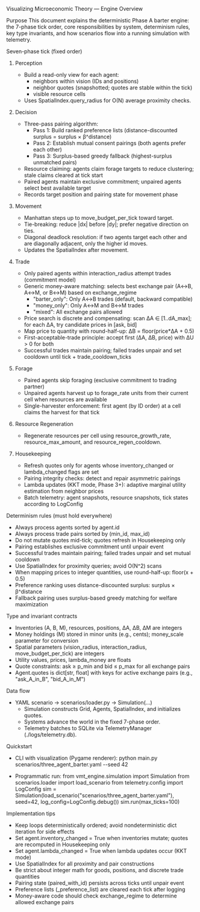 Visualizing Microeconomic Theory — Engine Overview

Purpose
This document explains the deterministic Phase A barter engine: the 7-phase tick order, core responsibilities by system, determinism rules, key type invariants, and how scenarios flow into a running simulation with telemetry.

Seven-phase tick (fixed order)
1) Perception
   - Build a read-only view for each agent:
     - neighbors within vision (IDs and positions)
     - neighbor quotes (snapshotted; quotes are stable within the tick)
     - visible resource cells
   - Uses SpatialIndex.query_radius for O(N) average proximity checks.

2) Decision
   - Three-pass pairing algorithm:
     - Pass 1: Build ranked preference lists (distance-discounted surplus = surplus × β^distance)
     - Pass 2: Establish mutual consent pairings (both agents prefer each other)
     - Pass 3: Surplus-based greedy fallback (highest-surplus unmatched pairs)
   - Resource claiming: agents claim forage targets to reduce clustering; stale claims cleared at tick start
   - Paired agents maintain exclusive commitment; unpaired agents select best available target
   - Records target position and pairing state for movement phase

3) Movement
   - Manhattan steps up to move_budget_per_tick toward target.
   - Tie-breaking: reduce |dx| before |dy|; prefer negative direction on ties.
   - Diagonal deadlock resolution: if two agents target each other and are diagonally adjacent, only the higher id moves.
   - Updates the SpatialIndex after movement.

4) Trade
   - Only paired agents within interaction_radius attempt trades (commitment model)
   - Generic money-aware matching: selects best exchange pair (A↔B, A↔M, or B↔M) based on exchange_regime
     - "barter_only": Only A↔B trades (default, backward compatible)
     - "money_only": Only A↔M and B↔M trades
     - "mixed": All exchange pairs allowed
   - Price search is discrete and compensating: scan ΔA ∈ [1..dA_max]; for each ΔA, try candidate prices in [ask, bid]
   - Map price to quantity with round-half-up: ΔB = floor(price*ΔA + 0.5)
   - First-acceptable-trade principle: accept first (ΔA, ΔB, price) with ΔU > 0 for both
   - Successful trades maintain pairing; failed trades unpair and set cooldown until tick + trade_cooldown_ticks

5) Forage
   - Paired agents skip foraging (exclusive commitment to trading partner)
   - Unpaired agents harvest up to forage_rate units from their current cell when resources are available
   - Single-harvester enforcement: first agent (by ID order) at a cell claims the harvest for that tick

6) Resource Regeneration
   - Regenerate resources per cell using resource_growth_rate, resource_max_amount, and resource_regen_cooldown.

7) Housekeeping
   - Refresh quotes only for agents whose inventory_changed or lambda_changed flags are set
   - Pairing integrity checks: detect and repair asymmetric pairings
   - Lambda updates (KKT mode, Phase 3+): adaptive marginal utility estimation from neighbor prices
   - Batch telemetry: agent snapshots, resource snapshots, tick states according to LogConfig

Determinism rules (must hold everywhere)
- Always process agents sorted by agent.id
- Always process trade pairs sorted by (min_id, max_id)
- Do not mutate quotes mid-tick; quotes refresh in Housekeeping only
- Pairing establishes exclusive commitment until unpair event
- Successful trades maintain pairing; failed trades unpair and set mutual cooldown
- Use SpatialIndex for proximity queries; avoid O(N^2) scans
- When mapping prices to integer quantities, use round-half-up: floor(x + 0.5)
- Preference ranking uses distance-discounted surplus: surplus × β^distance
- Fallback pairing uses surplus-based greedy matching for welfare maximization

Type and invariant contracts
- Inventories (A, B, M), resources, positions, ΔA, ΔB, ΔM are integers
- Money holdings (M) stored in minor units (e.g., cents); money_scale parameter for conversion
- Spatial parameters (vision_radius, interaction_radius, move_budget_per_tick) are integers
- Utility values, prices, lambda_money are floats
- Quote constraints: ask ≥ p_min and bid ≤ p_max for all exchange pairs
- Agent.quotes is dict[str, float] with keys for active exchange pairs (e.g., "ask_A_in_B", "bid_A_in_M")

Data flow
- YAML scenario → scenarios/loader.py → Simulation(...)
  - Simulation constructs Grid, Agents, SpatialIndex, and initializes quotes.
  - Systems advance the world in the fixed 7-phase order.
  - Telemetry batches to SQLite via TelemetryManager (./logs/telemetry.db).

Quickstart
- CLI with visualization (Pygame renderer):
  python main.py scenarios/three_agent_barter.yaml --seed 42

- Programmatic run:
  from vmt_engine.simulation import Simulation
  from scenarios.loader import load_scenario
  from telemetry.config import LogConfig
  sim = Simulation(load_scenario("scenarios/three_agent_barter.yaml"), seed=42, log_config=LogConfig.debug())
  sim.run(max_ticks=100)

Implementation tips
- Keep loops deterministically ordered; avoid nondeterministic dict iteration for side effects
- Set agent.inventory_changed = True when inventories mutate; quotes are recomputed in Housekeeping only
- Set agent.lambda_changed = True when lambda updates occur (KKT mode)
- Use SpatialIndex for all proximity and pair constructions
- Be strict about integer math for goods, positions, and discrete trade quantities
- Pairing state (paired_with_id) persists across ticks until unpair event
- Preference lists (_preference_list) are cleared each tick after logging
- Money-aware code should check exchange_regime to determine allowed exchange pairs


